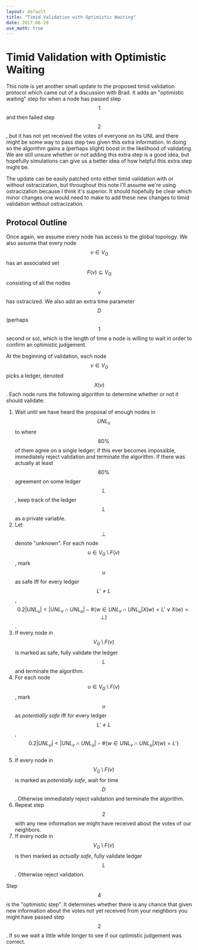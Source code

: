 ```yaml
---
layout: default
title: "Timid Validation with Optimistic Waiting"
date: 2017-06-28
use_math: true
---
```


# Timid Validation with Optimistic Waiting

This note is yet another small update to the proposed timid validation protocol which came out of a discussion with Brad. It adds an "optimistic waiting" step for when a node has passed step $$1$$ and then failed step $$2$$, but it has not yet received the votes of everyone on its UNL and there might be some way to pass step two given this extra information. In doing so the algorithm gains a (perhaps slight) boost in the likelihood of validating. We are still unsure whether or not adding this extra step is a good idea, but hopefully simulations can give us a better idea of how helpful this extra step might be.

The update can be easily patched onto either timid validation with or without ostracization, but throughout this note I'll assume we're using ostracization because I think it's superior. It should hopefully be clear which minor changes one would need to make to add these new changes to timid validation without ostracization.

## Protocol Outline

Once again, we assume every node has access to the global topology. We also assume that every node $$v\in V_G$$ has an associated set $$F(v)\subseteq V_G$$ consisting of all the nodes $$v$$ has ostracized. We also add an extra time parameter $$D$$ (perhaps $$1$$ second or so), which is the length of time a node is willing to wait in order to confirm an optimistic judgement.

At the beginning of validation, each node $$v\in V_G$$ picks a ledger, denoted $$X(v)$$. Each node runs the following algorithm to determine whether or not it should validate:

1. Wait until we have heard the proposal of enough nodes in $$UNL_v$$ to where $$80\%$$ of them agree on a single ledger; if this ever becomes impossible, immediately reject validation and terminate the algorithm. If there was actually at least $$80\%$$ agreement on some ledger $$L$$, keep track of the ledger $$L$$ as a private variable.
2. Let $$\bot$$ denote "unknown". For each node $$u\in V_G\setminus F(v)$$, mark $$u$$ as safe iff for every ledger $$L'\neq L$$, $$0.2\vert UNL_u \vert<\vert UNL_v\cap UNL_u\vert - \#\{w\in UNL_v\cap UNL_u\vert X(w)=L'\vee X(w)=\bot\}$$.
3. If every node in $$V_G\setminus F(v)$$ is marked as safe, fully validate the ledger $$L$$ and terminate the algorithm.
4. For each node $$u\in V_G\setminus F(v)$$, mark $$u$$ as *potentially safe* iff for every ledger $$L'\neq L$$, $$0.2\vert UNL_u \vert<\vert UNL_v\cap UNL_u\vert - \#\{w\in UNL_v\cap UNL_u\vert X(w)=L'\}$$.
5. If every node in $$V_G\setminus F(v)$$ is marked as *potentially safe*, wait for time $$D$$. Otherwise immediately reject validation and terminate the algorithm.
6. Repeat step $$2$$ with any new information we might have received about the votes of our neighbors.
7. If every node in $$V_G\setminus F(v)$$ is then marked as *actually safe*, fully validate ledger $$L$$. Otherwise reject validation.

Step $$4$$ is the "optimistic step". It determines whether there is any chance that given new information about the votes not yet received from your neighbors you might have passed step $$2$$. If so we wait a little while longer to see if our optimistic judgement was correct.
